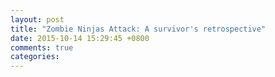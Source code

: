 ```yaml
---
layout: post
title: "Zombie Ninjas Attack: A survivor's retrospective"
date: 2015-10-14 15:29:45 +0800
comments: true
categories: 
---
```

